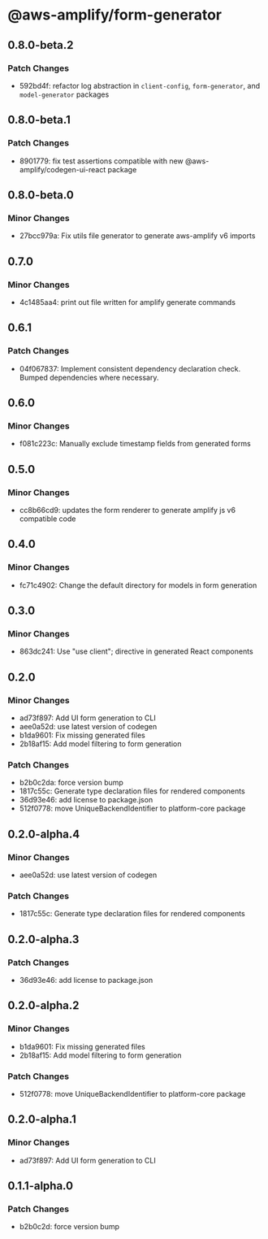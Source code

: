 # @aws-amplify/form-generator

## 0.8.0-beta.2

### Patch Changes

- 592bd4f: refactor log abstraction in `client-config`, `form-generator`, and `model-generator` packages

## 0.8.0-beta.1

### Patch Changes

- 8901779: fix test assertions compatible with new @aws-amplify/codegen-ui-react package

## 0.8.0-beta.0

### Minor Changes

- 27bcc979a: Fix utils file generator to generate aws-amplify v6 imports

## 0.7.0

### Minor Changes

- 4c1485aa4: print out file written for amplify generate commands

## 0.6.1

### Patch Changes

- 04f067837: Implement consistent dependency declaration check. Bumped dependencies where necessary.

## 0.6.0

### Minor Changes

- f081c223c: Manually exclude timestamp fields from generated forms

## 0.5.0

### Minor Changes

- cc8b66cd9: updates the form renderer to generate amplify js v6 compatible code

## 0.4.0

### Minor Changes

- fc71c4902: Change the default directory for models in form generation

## 0.3.0

### Minor Changes

- 863dc241: Use "use client"; directive in generated React components

## 0.2.0

### Minor Changes

- ad73f897: Add UI form generation to CLI
- aee0a52d: use latest version of codegen
- b1da9601: Fix missing generated files
- 2b18af15: Add model filtering to form generation

### Patch Changes

- b2b0c2da: force version bump
- 1817c55c: Generate type declaration files for rendered components
- 36d93e46: add license to package.json
- 512f0778: move UniqueBackendIdentifier to platform-core package

## 0.2.0-alpha.4

### Minor Changes

- aee0a52d: use latest version of codegen

### Patch Changes

- 1817c55c: Generate type declaration files for rendered components

## 0.2.0-alpha.3

### Patch Changes

- 36d93e46: add license to package.json

## 0.2.0-alpha.2

### Minor Changes

- b1da9601: Fix missing generated files
- 2b18af15: Add model filtering to form generation

### Patch Changes

- 512f0778: move UniqueBackendIdentifier to platform-core package

## 0.2.0-alpha.1

### Minor Changes

- ad73f897: Add UI form generation to CLI

## 0.1.1-alpha.0

### Patch Changes

- b2b0c2d: force version bump
